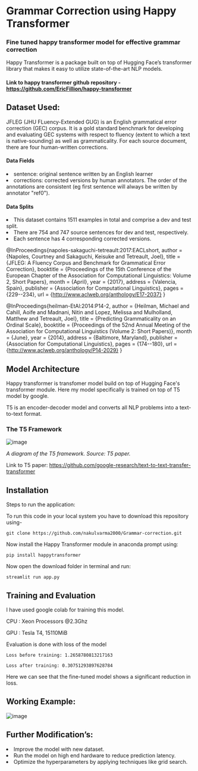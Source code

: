 # Grammar Correction using Happy Transformer
### Fine tuned happy transformer model for effective grammar correction


Happy Transformer is a package built on top of Hugging Face’s transformer library that makes it easy to utilize state-of-the-art NLP models.

#### Link to happy transformer github repository - https://github.com/EricFillion/happy-transformer

## Dataset Used:
JFLEG (JHU FLuency-Extended GUG) is an English grammatical error correction (GEC) corpus. It is a gold standard benchmark for developing and evaluating GEC systems with respect to fluency (extent to which a text is native-sounding) as well as grammaticality. For each source document, there are four human-written corrections.

#### Data Fields
  <li>sentence: original sentence written by an English learner
  <li>corrections: corrected versions by human annotators. The order of the annotations are consistent (eg first sentence will always be written by annotator "ref0").

#### Data Splits
  <li>This dataset contains 1511 examples in total and comprise a dev and test split.
  <li>There are 754 and 747 source sentences for dev and test, respectively.
  <li>Each sentence has 4 corresponding corrected versions.

@InProceedings{napoles-sakaguchi-tetreault:2017:EACLshort,
  author    = {Napoles, Courtney  and  Sakaguchi, Keisuke  and  Tetreault, Joel},
  title     = {JFLEG: A Fluency Corpus and Benchmark for Grammatical Error Correction},
  booktitle = {Proceedings of the 15th Conference of the European Chapter of the Association for Computational Linguistics: Volume 2, Short Papers},
  month     = {April},
  year      = {2017},
  address   = {Valencia, Spain},
  publisher = {Association for Computational Linguistics},
  pages     = {229--234},
  url       = {http://www.aclweb.org/anthology/E17-2037}
}

@InProceedings{heilman-EtAl:2014:P14-2,
  author    = {Heilman, Michael  and  Cahill, Aoife  and  Madnani, Nitin  and  Lopez, Melissa  and  Mulholland, Matthew  and  Tetreault, Joel},
  title     = {Predicting Grammaticality on an Ordinal Scale},
  booktitle = {Proceedings of the 52nd Annual Meeting of the Association for Computational Linguistics (Volume 2: Short Papers)},
  month     = {June},
  year      = {2014},
  address   = {Baltimore, Maryland},
  publisher = {Association for Computational Linguistics},
  pages     = {174--180},
  url       = {http://www.aclweb.org/anthology/P14-2029}
}

## Model Architecture

Happy transformer is transfomer model build on top of Hugging Face's transformer module. Here my model specifically is trained on top of T5 model by google.

T5 is an encoder-decoder model and converts all NLP problems into a text-to-text format.    
### The T5 Framework
![image](https://user-images.githubusercontent.com/81613474/201695090-b6310713-a906-40b3-8bfa-1dc07e6357b8.png)
    
<i>A diagram of the T5 framework. Source: T5 paper.</i>

Link to T5 paper: https://github.com/google-research/text-to-text-transfer-transformer

## Installation
Steps to run the application:
    
To run this code in your local system you have to download this repository using-

    git clone https://github.com/nakulvarma2000/Grammar-correction.git

Now install the Happy Transformer module in anaconda prompt using:
    
    pip install happytransformer

Now open the download folder in terminal and run:
    
    streamlit run app.py
    
## Training and Evaluation
I have used google colab for training this model.

CPU : Xeon Processors @2.3Ghz

GPU : Tesla T4, 15110MiB

Evaluation is done with loss of the model
    
    Loss before training: 1.2658780813217163
    
    Loss after training: 0.30751293897628784
    
Here we can see that the fine-tuned model shows a significant reduction in loss.
    
## Working Example:    
![image](https://user-images.githubusercontent.com/81613474/201715393-4cfa017d-65e8-48cf-ae56-e3bc158fb42e.png)

## Further Modification’s:
  <li>Improve the model with new dataset.
    
  <li>Run the model on high end hardware to reduce prediction latency.
    
  <li>Optimize the hyperparameters by applying techniques like grid search.
